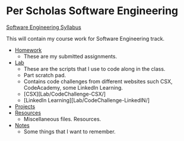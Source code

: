 # Per Scholas Software Engineering

[Software Engineering Syllabus](files/SESyllabusMERN.pdf)

This will contain my course work for Software Engineering track.

- [Homework](Homework/)
  - These are my submitted assignments.
- [Lab](Lab/)
  - These are the scripts that I use to code along in the class.
  - Part scratch pad.
  - Contains code challenges from different websites such CSX, CodeAcademy, some LinkedIn Learning.
  - [CSX][Lab/CodeChallenge-CSX/]
  - [LinkedIn Learning][Lab/CodeChallenge-LinkedIN/]
- [Projects](Projects/)
- [Resources](Resources/)
  - Miscellaneous files. Resources.
- [Notes](Notes/)
  - Some things that I want to remember.
